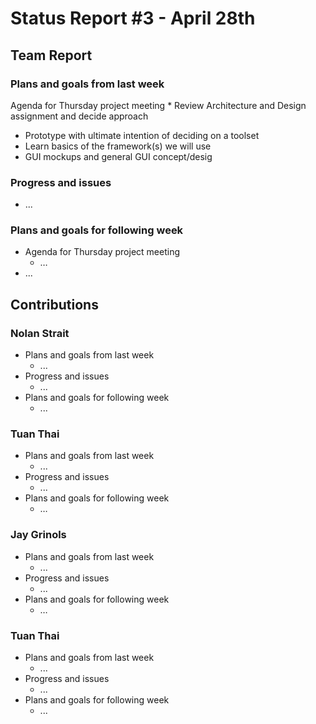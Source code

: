 # Status Report #3 - April 28th

## Team Report


### Plans and goals from last week

Agenda for Thursday project meeting
    *   Review Architecture and Design assignment and decide approach
*   Prototype with ultimate intention of deciding on a toolset
*   Learn basics of the framework(s) we will use
*   GUI mockups and general GUI concept/desig

### Progress and issues

*   ...


### Plans and goals for following week

*   Agenda for Thursday project meeting
    *   …
*   ...



## Contributions


### Nolan Strait

*   Plans and goals from last week
    *   ...
*   Progress and issues
    *   ...
*   Plans and goals for following week
    *   ...


### Tuan Thai

*   Plans and goals from last week
    *   ...
*   Progress and issues
    *   ...
*   Plans and goals for following week
    *   …


### Jay Grinols

*   Plans and goals from last week
    *   ...
*   Progress and issues
    *   ...
*   Plans and goals for following week
    *   …


### Tuan Thai

*   Plans and goals from last week
    *   ...
*   Progress and issues
    *   ...
*   Plans and goals for following week
    *   ...